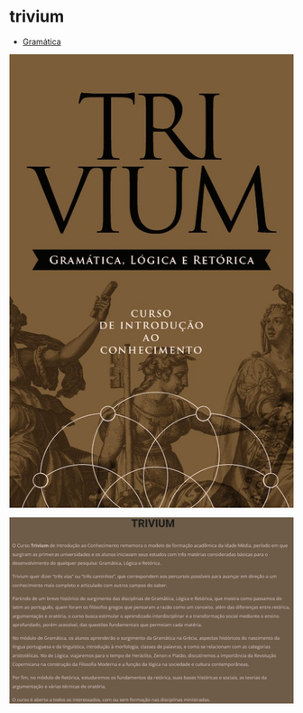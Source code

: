 # trivium

- [Gramática](/gramatica)

![capa do curso trivium: gramática, lógica e retórica](assets/CAPA.jpg)

![trivium contexto](assets/Trivium.png)
